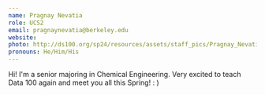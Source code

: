 ```yaml
---
name: Pragnay Nevatia
role: UCS2
email: pragnaynevatia@berkeley.edu
website: 
photo: http://ds100.org/sp24/resources/assets/staff_pics/Pragnay_Nevatia.jpeg
pronouns: He/Him/His
---
```

Hi! I'm a senior majoring in Chemical Engineering. Very excited to teach Data 100 again and meet you all this Spring! : )

